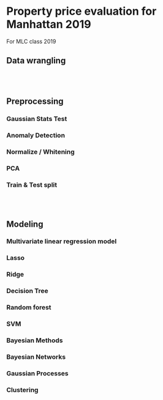 # Property price evaluation for Manhattan 2019
For MLC class 2019

## Data wrangling
<br> 

## Preprocessing
### Gaussian Stats Test
### Anomaly Detection
### Normalize / Whitening
### PCA
### Train & Test split
<br> 

## Modeling
### Multivariate linear regression model
### Lasso
### Ridge
### Decision Tree
### Random forest
### SVM
### Bayesian Methods
### Bayesian Networks
### Gaussian Processes
### Clustering
